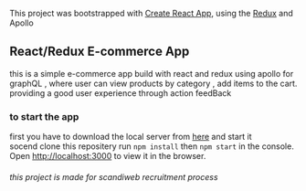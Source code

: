 This project was bootstrapped with [Create React App](https://github.com/facebook/create-react-app), using the [Redux](https://redux.js.org/) and Apollo 

## React/Redux E-commerce App


this is a simple e-commerce app build with react and redux using apollo for graphQL , where user can view products by category , add items to the cart.<br/>
providing a good user experience through action feedBack 
### to start the app 
first you have to download the local server from  [here](https://github.com/scandiweb/junior-react-endpoint.git) and start it <br/>
socend clone this repositery  run  `npm install` then `npm start` in the console.<br/>
Open [http://localhost:3000](http://localhost:3000) to view it in the browser.<br/>





###### this project is made for scandiweb recruitment process 



